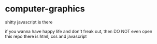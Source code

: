# computer-graphics
shitty javascript is there

if you wanna have happy life and don't freak out, then DO NOT even open this repo
there is html, css and javascript
